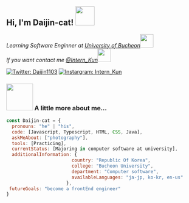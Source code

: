 <h2> Hi, I'm Daijin-cat! <img src="https://media.giphy.com/media/9RL6QuG8k4Gco8pyFH/giphy.gif" width="50"></h2>
<p><em>Learning Software Enginner at <a href="https://www.bc.ac.kr/bcu/main.do">University of Bucheon</a><img src="https://media.giphy.com/media/8e7IQjEdnkivIk81C2/giphy.gif" width="35"></br>If you want contact me <a href="https://instagram.com/intern_kun?igshid=YmMyMTA2M2Y=">@Intern_Kun</a><img src="https://media.giphy.com/media/bgu2GvmWzB7msNmevT/giphy.gif" width="35"> 
</em></p>

[![Twitter: Daijin1103](https://img.shields.io/badge/@Intern_Kun-E4405F?logo=instagram&style=social)](https://instagram.com/intern_kun?igshid=YmMyMTA2M2Y)
[![Instargram: Intern_Kun](https://img.shields.io/twitter/follow/Daijin1103?style=social)](https://twitter.com/Daijin1103)



### <img src="https://media.giphy.com/media/04b8NVK7cTY61NIiz7/giphy.gif" width="70"> A little more about me...  
       
```javascript
const Daijin-cat = {
  pronouns: "he" | "his",
  code: [Javascript, Typescript, HTML, CSS, Java],
  askMeAbout: ["photography"],
  tools: [Practicing],
  currentStatus: [Majoring in computer software at university],
  additionalInformation: {
                        country: "Republic Of Korea",
                        college: "Bucheon University",
                        department: "Computer software",
                        availableLanguages: "ja-jp, ko-kr, en-us"
                      },
 futureGoals: "become a frontEnd engineer"
}
```
